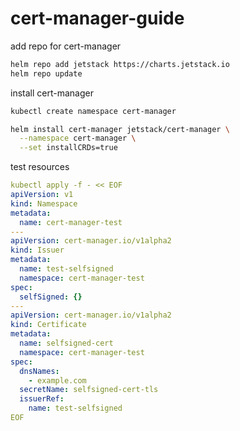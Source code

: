 # cert-manager-guide

add repo for cert-manager
```bash
helm repo add jetstack https://charts.jetstack.io
helm repo update
```

install cert-manager
```bash
kubectl create namespace cert-manager

helm install cert-manager jetstack/cert-manager \
  --namespace cert-manager \
  --set installCRDs=true
```

test resources
```yaml
kubectl apply -f - << EOF
apiVersion: v1
kind: Namespace
metadata:
  name: cert-manager-test
---
apiVersion: cert-manager.io/v1alpha2
kind: Issuer
metadata:
  name: test-selfsigned
  namespace: cert-manager-test
spec:
  selfSigned: {}
---
apiVersion: cert-manager.io/v1alpha2
kind: Certificate
metadata:
  name: selfsigned-cert
  namespace: cert-manager-test
spec:
  dnsNames:
    - example.com
  secretName: selfsigned-cert-tls
  issuerRef:
    name: test-selfsigned
EOF
```


